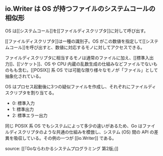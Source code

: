 ## io.Writer は OS が持つファイルのシステムコールの相似形
OS は[[システムコール]]を[[ファイルディスクリプタ]]に対して呼び出す。

[[ファイルディスクリプタ]]は一種の識別子。OS がこの数値を指定して[[システムコール]]を呼び出すと、数値に対応するモノに対してアクセスできる。

ファイルディスクリプタに相当するモノは通常のファイルに加え、[[標準入出力]]、[[ソケット]]、OS や CPU 内蔵の乱数生成の仕組みなどファイルでないものもも含む。[[POSIX]] 系 OS では可能な限り様々なモノが「ファイル」として抽象化されている。

OS はプロセス起動後に3つの疑似ファイルを作成し、それぞれにファイルディスクリプタを割り当てる。
- 0: 標準入力
- 1: 標準出力
- 2: 標準エラー出力

同じ POSIX 系 OS でもシステムによって多少の違いがあるため、Go はファイルディスクリプタのような共通の仕組みを模倣し、システム (OS) 間の API の差異を吸収している。その例の一つが [[io.Writer]] である。

source: [[『Goならわかるシステムプログラミング 第2版』]]
